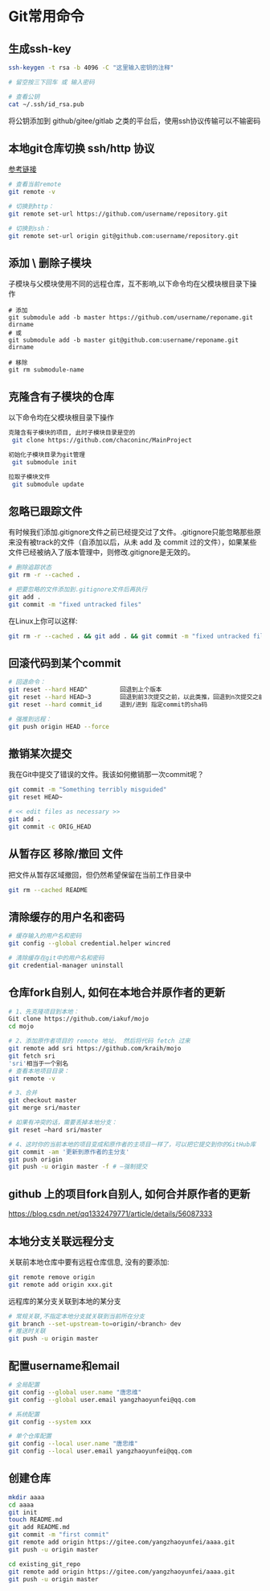 # Git常用命令


<!--more-->

## 生成ssh-key

```bash
ssh-keygen -t rsa -b 4096 -C "这里输入密钥的注释"

# 留空按三下回车 或 输入密码

# 查看公钥
cat ~/.ssh/id_rsa.pub
```

将公钥添加到 github/gitee/gitlab 之类的平台后，使用ssh协议传输可以不输密码

## 本地git仓库切换 ssh/http 协议
[参考链接](https://blog.csdn.net/yimingsilence/article/details/79980070 )
```bash
# 查看当前remote
git remote -v

# 切换到http：
git remote set-url https://github.com/username/repository.git

# 切换到ssh：
git remote set-url origin git@github.com:username/repository.git
```

## 添加 \ 删除子模块

子模块与父模块使用不同的远程仓库，互不影响,以下命令均在父模块根目录下操作
```shell scriptusername
# 添加
git submodule add -b master https://github.com/username/reponame.git dirname
# 或
git submodule add -b master git@github.com:username/reponame.git dirname

# 移除
git rm submodule-name
```

## 克隆含有子模块的仓库

以下命令均在父模块根目录下操作
```bash
克隆含有子模块的项目, 此时子模块目录是空的
 git clone https://github.com/chaconinc/MainProject

初始化子模块目录为git管理
 git submodule init

拉取子模块文件
 git submodule update
```

## 忽略已跟踪文件

有时候我们添加.gitignore文件之前已经提交过了文件。.gitignore只能忽略那些原来没有被track的文件（自添加以后，从未 add 及 commit 过的文件），如果某些文件已经被纳入了版本管理中，则修改.gitignore是无效的。
```bash
# 删除追踪状态
git rm -r --cached . 

# 把要忽略的文件添加到.gitignore文件后再执行
git add . 
git commit -m "fixed untracked files"
```
在Linux上你可以这样:
```bash
git rm -r --cached . && git add . && git commit -m "fixed untracked files"
```

## 回滚代码到某个commit

```bash
# 回退命令：
git reset --hard HEAD^         回退到上个版本
git reset --hard HEAD~3        回退到前3次提交之前，以此类推，回退到n次提交之前
git reset --hard commit_id     退到/进到 指定commit的sha码

# 强推到远程：
git push origin HEAD --force

```

## 撤销某次提交

我在Git中提交了错误的文件。我该如何撤销那一次commit呢？

```bash
git commit -m "Something terribly misguided"
git reset HEAD~

# << edit files as necessary >>
git add .
git commit -c ORIG_HEAD
```

## 从暂存区 移除/撤回 文件

把文件从暂存区域撤回，但仍然希望保留在当前工作目录中
```bash
git rm --cached README
```

## 清除缓存的用户名和密码

```bash
# 缓存输入的用户名和密码
git config --global credential.helper wincred

# 清除缓存在git中的用户名和密码
git credential-manager uninstall
```

## 仓库fork自别人, 如何在本地合并原作者的更新

```bash
# 1、先克隆项目到本地： 
Git clone https://github.com/iakuf/mojo 
cd mojo 

# 2、添加原作者项目的 remote 地址， 然后将代码 fetch 过来 
git remote add sri https://github.com/kraih/mojo 
git fetch sri 
'sri'相当于一个别名 
# 查看本地项目目录： 
git remote -v 

# 3、合并 
git checkout master 
git merge sri/master 

# 如果有冲突的话，需要丢掉本地分支： 
git reset –hard sri/master 

# 4、这时你的当前本地的项目变成和原作者的主项目一样了，可以把它提交到你的GitHub库 
git commit -am '更新到原作者的主分支' 
git push origin 
git push -u origin master -f # –强制提交

```

## github 上的项目fork自别人, 如何合并原作者的更新

https://blog.csdn.net/qq1332479771/article/details/56087333

## 本地分支关联远程分支

关联前本地仓库中要有远程仓库信息, 没有的要添加:
```bash
git remote remove origin
git remote add origin xxx.git
```

远程库的某分支关联到本地的某分支
```bash
# 常规关联,不指定本地分支就关联到当前所在分支
git branch --set-upstream-to=origin/<branch> dev
# 推送时关联
git push -u origin master
```

## 配置username和email

```bash
# 全局配置
git config --global user.name "唐忠维"
git config --global user.email yangzhaoyunfei@qq.com

# 系统配置
git config --system xxx

# 单个仓库配置
git config --local user.name "唐忠维"
git config --local user.email yangzhaoyunfei@qq.com
```

## 创建仓库
```bash
mkdir aaaa
cd aaaa
git init
touch README.md
git add README.md
git commit -m "first commit"
git remote add origin https://gitee.com/yangzhaoyunfei/aaaa.git
git push -u origin master
```

```bash
cd existing_git_repo
git remote add origin https://gitee.com/yangzhaoyunfei/aaaa.git
git push -u origin master
```
